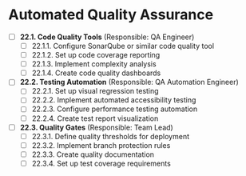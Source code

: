 # Automated Quality Assurance

- [ ] **22.1. Code Quality Tools** (Responsible: QA Engineer)
  - [ ] 22.1.1. Configure SonarQube or similar code quality tool
  - [ ] 22.1.2. Set up code coverage reporting
  - [ ] 22.1.3. Implement complexity analysis
  - [ ] 22.1.4. Create code quality dashboards

- [ ] **22.2. Testing Automation** (Responsible: QA Automation Engineer)
  - [ ] 22.2.1. Set up visual regression testing
  - [ ] 22.2.2. Implement automated accessibility testing
  - [ ] 22.2.3. Configure performance testing automation
  - [ ] 22.2.4. Create test report visualization

- [ ] **22.3. Quality Gates** (Responsible: Team Lead)
  - [ ] 22.3.1. Define quality thresholds for deployment
  - [ ] 22.3.2. Implement branch protection rules
  - [ ] 22.3.3. Create quality documentation
  - [ ] 22.3.4. Set up test coverage requirements 